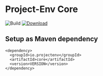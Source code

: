 # Project-Env Core

![Build](https://github.com/Project-Env/project-env-intellij-plugin/workflows/Build/badge.svg)
[ ![Download](https://api.bintray.com/packages/project-env/maven-repo/project-env-core/images/download.svg) ](https://bintray.com/project-env/maven-repo/project-env-core/_latestVersion)

## Setup as Maven dependency
```
<dependency>
  <groupId>io.projectenv</groupId>
  <artifactId>core</artifactId>
  <version>VERSION</version>
</dependency>
```